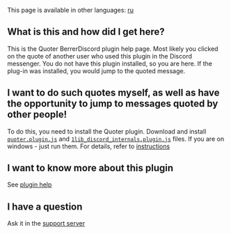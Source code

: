This page is available in other languages: [ru](link-stub.ru.md)

## What is this and how did I get here?
This is the Quoter BerrerDiscord plugin help page. Most likely you clicked on the quote of another user who used this plugin in the Discord messenger. You do not have this plugin installed, so you are here. If the plug-in was installed, you would jump to the quoted message.

## I want to do such quotes myself, as well as have the opportunity to jump to messages quoted by other people!
To do this, you need to install the Quoter plugin. Download and install [`quoter.plugin.js`](https://betterdiscord.net/ghdl?url=https://github.com/samogot/betterdiscord-plugins/blob/master/v1/quoter.plugin.js) and [`1lib_discord_internals.plugin.js`](https://betterdiscord.net/ghdl?url=https://github.com/samogot/betterdiscord-plugins/blob/master/v1/1lib_discord_internals.plugin.js) files. If you are on windows - just run them. For details, refer to [instructions](../../v1#installation)

## I want to know more about this plugin
See [plugin help](README.md)

## I have a question
Ask it in the [support server](https://discord.gg/MC5dJdE)